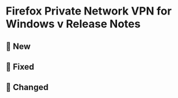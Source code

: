 # Firefox Private Network VPN for Windows v<version number> Release Notes

<release date>

## :star2: New

### <item title>

<item description>

## :bug: Fixed

### <item title>

<item description>

## :butterfly: Changed

### <item title>

<item description>
